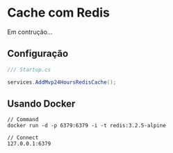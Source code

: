 # Cache com Redis
Em contrução...

## Configuração
```csharp
/// Startup.cs

services.AddMvp24HoursRedisCache();

```

## Usando Docker
```
// Command
docker run -d -p 6379:6379 -i -t redis:3.2.5-alpine

// Connect
127.0.0.1:6379

```
